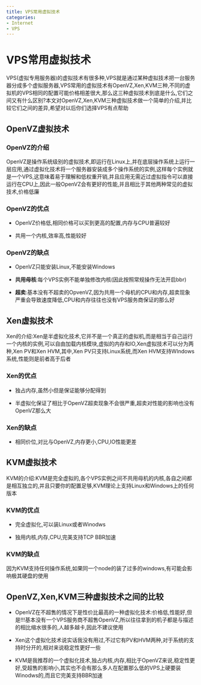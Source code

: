 ```yaml
---
title: VPS常用虚拟技术
categories:
- Internet
- VPS
---
```

# VPS常用虚拟技术

VPS(虚拟专用服务器)的虚拟技术有很多种,VPS就是通过某种虚拟技术把一台服务器分成多个虚拟服务器,VPS常用的虚拟技术有OpenVZ,Xen,KVM三种,不同的虚拟机的VPS相同的配置可能价格相差很大,那么这三种虚拟技术到底是什么,它们之间又有什么区别?本文对OpenVZ,Xen,KVM三种虚拟技术做一个简单的介绍,并比较它们之间的差异,希望对以后你们选择VPS有点帮助

## OpenVZ虚拟技术

### OpenVZ的介绍

OpenVZ是操作系统级别的虚拟技术,即运行在Linux上,并在底层操作系统上运行一层应用,通过虚拟化技术将一个服务器安装成多个操作系统的实例,这样每个实例就是一个VPS,这意味着易于理解和低权重开销,并且应用无需近过虚拟指令可以直接运行在CPU上,因此一般OpenVZ会有更好的性能,并且相比于其他两种常见的虚拟技术,价格低廉

### OpenVZ的优点

- OpenVZ价格低,相同价格可以买到更高的配置,内存与CPU普遍较好

- 共用一个内核,效率高,性能较好

### OpenVZ的缺点

- OpenVZ只能安装Linux,不能安装Windows

- **共用母核**:每个VPS实例不能单独修改内核(因此按照常规操作无法开启bbr)

- **超卖**:基本没有不超卖的OpvenVZ,因为共用一个母机的CPU和内存,超卖现象严重会导致速度降低,CPU和内存往往也没有VPS服务商保证的那么好

## Xen虚拟技术

Xen的介绍:Xen是半虚拟化技术,它并不是一个真正的虚拟机,而是相当于自己运行一个内核的实例,可以自由加载内核模块,虚拟的内存和IO,Xen虚拟技术可以分为两种,Xen PV和Xen HVM,其中,Xen PV只支持Linux系统,而Xen HVM支持WIndows系统,性能则是前者高于后者

### Xen的优点

- 独占内存,虽然小但是保证能够分配得到

- 半虚拟化保证了相比于OpenVZ超卖现象不会很严重,超卖对性能的影响也没有OpenVZ那么大

### Xen的缺点

- 相同价位,对比与OpenVZ,内存更小,CPU,IO性能更差

## KVM虚拟技术

KVM的介绍:KVM是完全虚拟的,各个VPS实例之间不共用母机的内核,各自之间都是相互独立的,并且只要你的配置足够,KVM理论上支持Linux和Windows上的任何版本

### KVM的优点

- 完全虚拟化,可以装Linux或者Winodws

- 独用内核,内存,CPU,完美支持TCP BBR加速

### KVM的缺点

因为KVM支持任何操作系统,如果同一个node的装了过多的windows,有可能会影响极其硬盘的使用

## OpenVZ,Xen,KVM三种虚拟技术之间的比较

- OpenVZ在不超售的情况下是性价比最高的一种虚拟化技术:价格低,性能好,但是!!!基本没有一个VPS服务商不超售OpenVZ,所以往往拿到的机子都是与描述的相比缩水很多的,人越多越卡,因此不建议使用

- Xen这个虚拟化技术说实话我没有用过,不过它有PV和HVM两种,对于系统的支持时分开的,相对来说稳定性更好一些

- KVM是我推荐的一个虚拟化技术,独占内核,内存,相比于OpenVZ来说,稳定性更好,受超售的影响小,其实也不会有那么多人在配置那么低的VPS上硬要装Winodws的,而且它完美支持BBR加速

